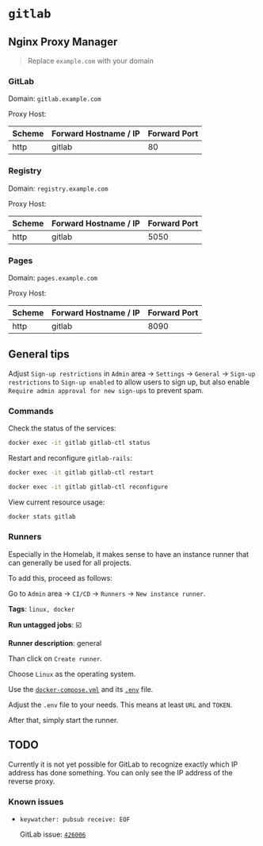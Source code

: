 # `gitlab`

## Nginx Proxy Manager

> Replace `example.com` with your domain

### GitLab

Domain: `gitlab.example.com`

Proxy Host:

| Scheme | Forward Hostname / IP | Forward Port |
|--------|-----------------------|--------------|
| http   | gitlab                | 80           |

### Registry

Domain: `registry.example.com`

Proxy Host:

| Scheme | Forward Hostname / IP | Forward Port |
|--------|-----------------------|--------------|
| http   | gitlab                | 5050         |

### Pages

Domain: `pages.example.com`

Proxy Host:

| Scheme | Forward Hostname / IP | Forward Port |
|--------|-----------------------|--------------|
| http   | gitlab                | 8090         |

## General tips

Adjust `Sign-up restrictions` in `Admin` area -> `Settings` -> `General` -> `Sign-up restrictions` to `Sign-up enabled` to allow users to sign up, but also enable `Require admin approval for new sign-ups` to prevent spam.

### Commands

Check the status of the services:

```bash
docker exec -it gitlab gitlab-ctl status
```

Restart and reconfigure `gitlab-rails`:

```bash
docker exec -it gitlab gitlab-ctl restart
```

```bash
docker exec -it gitlab gitlab-ctl reconfigure
```

View current resource usage:

```bash
docker stats gitlab
```

### Runners

Especially in the Homelab, it makes sense to have an instance runner that can generally be used for all projects.

To add this, proceed as follows:

Go to `Admin` area -> `CI/CD` -> `Runners` -> `New instance runner`.

**Tags**: `linux, docker`

**Run untagged jobs**: ☑️

**Runner description**: general

Than click on `Create runner`.

Choose `Linux` as the operating system.

Use the [`docker-compose.yml`](../gitlab-runner/docker-compose.yml) and its [`.env`](../gitlab-runner/.env) file.

Adjust the `.env` file to your needs. This means at least `URL` and `TOKEN`.

After that, simply start the runner.

## TODO

Currently it is not yet possible for GitLab to recognize exactly which IP address has done something. You can only see the IP address of the reverse proxy.

### Known issues

- `keywatcher: pubsub receive: EOF`

  GitLab issue: [`426006`](https://gitlab.com/gitlab-org/gitlab/-/issues/426006#note_2276284129)
